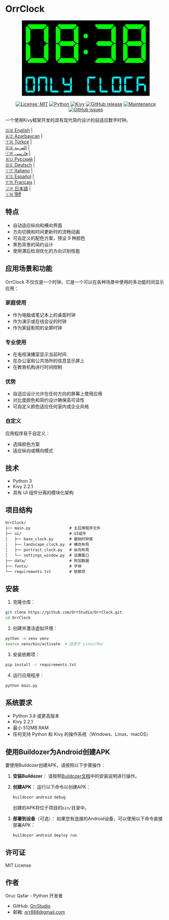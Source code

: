 # OrrClock

<div align="center">
  <img src="../images/logo.png" alt="OrrClock Logo" width="400"/>
</div>

<div align="center">
  
[![License: MIT](https://img.shields.io/badge/License-MIT-yellow.svg)](https://opensource.org/licenses/MIT)
[![Python](https://img.shields.io/badge/Python-3.8%2B-blue)](https://www.python.org/)
[![Kivy](https://img.shields.io/badge/Kivy-2.2.1-brightgreen)](https://kivy.org/)
[![GitHub release](https://img.shields.io/badge/Release-v1.0.0-blue)](https://github.com/OrrStudio/OrrClock/releases)
[![Maintenance](https://img.shields.io/badge/Maintained%3F-yes-green.svg)](https://github.com/OrrStudio/OrrClock/graphs/commit-activity)
[![GitHub issues](https://img.shields.io/github/issues/OrrStudio/OrrClock)](https://github.com/OrrStudio/OrrClock/issues)

</div>

一个使用Kivy框架开发的具有现代简约设计的自适应数字时钟。

[🇬🇧 English](../README.md) |  
[🇦🇿 Azərbaycan](README.az.md) |  
[🇹🇷 Türkçe](README.tr.md) |  
[🇸🇦 العربية](README.ar.md) |  
[🇮🇷 فارسی](README.fa.md) |  
[🇷🇺 Русский](README.ru.md) |  
[🇩🇪 Deutsch](README.de.md) |  
[🇮🇹 Italiano](README.it.md) |  
[🇪🇸 Español](README.es.md) |  
[🇫🇷 Français](README.fr.md) |  
[🇯🇵 日本語](README.ja.md) |  
[🇮🇳 हिंदी](README.hi.md)

## 特点

- 自动适应纵向和横向界面
- 方向切换和时间更新时的流畅动画
- 可自定义的配色方案，预设 9 种颜色
- 黑色背景的简约设计
- 使用滞后检测优化的方向识别性能

## 应用场景和功能

OrrClock 不仅仅是一个时钟，它是一个可以在各种场景中使用的多功能时间显示应用：

### 家庭使用
- 作为电脑或笔记本上的桌面时钟
- 作为演示或在线会议的时钟
- 作为家庭影院的全屏时钟

### 专业使用
- 在电视演播室显示当前时间
- 在办公室和公共场所的信息显示屏上
- 在教育机构进行时间控制

### 优势
- 自适应设计允许在任何方向的屏幕上使用应用
- 对比度颜色和简约设计确保高可读性
- 可自定义颜色适应任何室内或企业风格

### 自定义
应用程序易于自定义：
- 选择颜色方案
- 适应纵向或横向模式

## 技术

- Python 3
- Kivy 2.2.1
- 具有 UI 组件分离的模块化架构

## 项目结构

```
OrrClock/
├── main.py                 # 主应用程序文件
├── ui/                     # UI组件
│   ├── base_clock.py       # 基础时钟类
│   ├── landscape_clock.py  # 横向布局
│   ├── portrait_clock.py   # 纵向布局
│   └── settings_window.py  # 设置窗口
├── data/                   # 附加数据
├── fonts/                  # 字体
└── requirements.txt        # 依赖项
```

## 安装

1. 克隆仓库：
```bash
git clone https://github.com/OrrStudio/OrrClock.git
cd OrrClock
```

2. 创建并激活虚拟环境：
```bash
python -m venv venv
source venv/bin/activate  # 适用于 Linux/Mac
```

3. 安装依赖项：
```bash
pip install -r requirements.txt
```

4. 运行应用程序：
```bash
python main.py
```

## 系统要求

- Python 3.8 或更高版本
- Kivy 2.2.1
- 最小 512MB RAM
- 任何支持 Python 和 Kivy 的操作系统（Windows、Linux、macOS）

## 使用Buildozer为Android创建APK

要使用Buildozer创建APK，请按照以下步骤操作：

1. **安装Buildozer**：
   请按照[Buildozer文档](https://buildozer.readthedocs.io/en/latest/installation.html)中的安装说明进行操作。

2. **创建APK**：
   运行以下命令以创建APK：
   ```bash
   buildozer android debug
   ```
   创建的APK将位于项目的`bin/`目录中。

3. **部署到设备**（可选）：
   如果您有连接的Android设备，可以使用以下命令直接部署APK：
   ```bash
   buildozer android deploy run
   ```

## 许可证

MIT License

## 作者

Oruc Qafar - Python 开发者
- GitHub: [OrrStudio](https://github.com/OrrStudio)
- 邮箱: orr888@gmail.com
